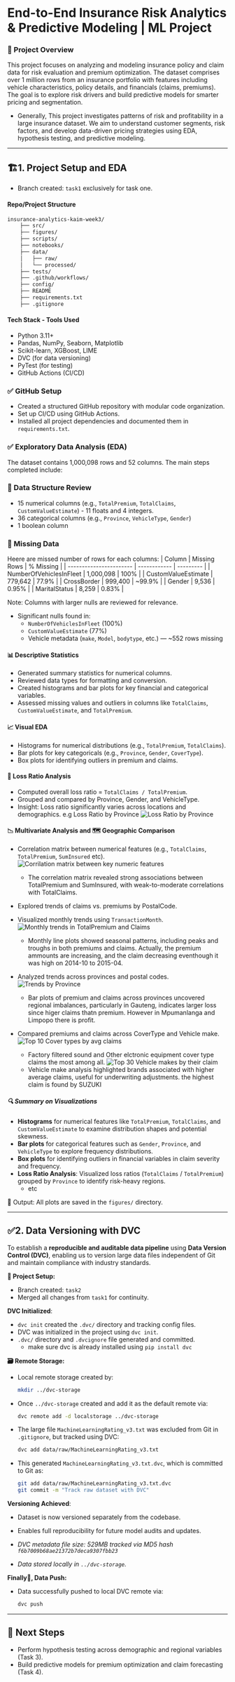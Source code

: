 # End-to-End Insurance Risk Analytics & Predictive Modeling | ML Project

### 📘 Project Overview

This project focuses on analyzing and modeling insurance policy and claim data for risk evaluation and premium optimization. The dataset comprises over 1 million rows from an insurance portfolio with features including vehicle characteristics, policy details, and financials (claims, premiums). The goal is to explore risk drivers and build predictive models for smarter pricing and segmentation.
- Generally, This project investigates patterns of risk and profitability in a large insurance dataset. We aim to understand customer segments, risk factors, and develop data-driven pricing strategies using EDA, hypothesis testing, and predictive modeling.
---
## 🏗️1. Project Setup and EDA
* Branch created: `task1` exclusively for task one.
#### Repo/Project Structure
```bash
insurance-analytics-kaim-week3/
    ├── src/
    ├── figures/
    ├── scripts/
    ├── notebooks/
    ├── data/
    │   ├── raw/
    │   └── processed/
    ├── tests/
    ├── .github/workflows/
    ├── config/
    ├── README
    ├── requirements.txt
    ├── .gitignore
```
#### Tech Stack - Tools Used
- Python 3.11+
- Pandas, NumPy, Seaborn, Matplotlib
- Scikit-learn, XGBoost, LIME
- DVC (for data versioning)
- PyTest (for testing)
- GitHub Actions (CI/CD)

### ✅ GitHub Setup
- Created a structured GitHub repository with modular code organization.
- Set up CI/CD using GitHub Actions.
- Installed all project dependencies and documented them in `requirements.txt`.

### ✅ Exploratory Data Analysis (EDA)

The dataset contains 1,000,098 rows and 52 columns. The main steps completed include:

### 🔹 Data Structure Review
- 15 numerical columns (e.g., `TotalPremium`, `TotalClaims`, `CustomValueEstimate`) - 11 floats and 4 integers.
- 36 categorical columns (e.g., `Province`, `VehicleType`, `Gender`)
- 1 boolean column

### 🔹 Missing Data
Heere are missed number of rows for each columns:
| Column                  | Missing Rows | % Missing |
| ----------------------- | ------------ | --------- |
| NumberOfVehiclesInFleet | 1,000,098    | 100%      |
| CustomValueEstimate     | 779,642      | 77.9%     |
| CrossBorder             | 999,400      | \~99.9%   |
| Gender                  | 9,536        | 0.95%     |
| MaritalStatus           | 8,259        | 0.83%     |

  Note: Columns with larger nulls are reviewed for relevance.
- Significant nulls found in:
  - `NumberOfVehiclesInFleet` (100%)
  - `CustomValueEstimate` (77%)
  - Vehicle metadata (`make`, `Model`, `bodytype`, etc.) — ~552 rows missing

#### 📊 Descriptive Statistics
- Generated summary statistics for numerical columns.
- Reviewed data types for formatting and conversion.
- Created histograms and bar plots for key financial and categorical variables.
- Assessed missing values and outliers in columns like `TotalClaims`, `CustomValueEstimate`, and `TotalPremium`.

#### 📈 Visual EDA
- Histograms for numerical distributions (e.g., `TotalPremium`, `TotalClaims`).
- Bar plots for key categoricals (e.g., `Province`, `Gender`, `CoverType`).
- Box plots for identifying outliers in premium and claims.

#### 🔁 Loss Ratio Analysis
- Computed overall loss ratio = `TotalClaims / TotalPremium`.
- Grouped and compared by Province, Gender, and VehicleType.
- Insight: Loss ratio significantly varies across locations and demographics. e.g Loss Ratio by Province
![Loss Ratio by Province](figures/loss_ratio_Province.png)

#### 📉 Multivariate Analysis and 🗺️ Geographic Comparison
- Correlation matrix between numerical features (e.g., `TotalClaims`, `TotalPremium`, `SumInsured` etc).
![Corrilation matrix between key numeric features](figures/correlation_matrix.png)
  - The correlation matrix revealed strong associations between TotalPremium and SumInsured, with weak-to-moderate correlations with TotalClaims.
- Explored trends of claims vs. premiums by PostalCode.
- Visualized monthly trends using `TransactionMonth`.
![Monthly trends in TotalPremium and Claims](figures/monthly_trends_in_premium_and_claims.png)
  - Monthly line plots showed seasonal patterns, including peaks and troughs in both premiums and claims. Actually, the premium ammounts are increasing, and the claim decreasing eventhough it was high on 2014-10 to 2015-04.

- Analyzed trends across provinces and postal codes.
![Trends by Province](figures/total_premium_and_claims_by_province.png)
  - Bar plots of premium and claims across provinces uncovered regional imbalances, particularly in Gauteng, indicates larger loss since higer claims thatn premium. However in Mpumanlanga and Limpopo there is profit.
- Compared premiums and claims across CoverType and Vehicle make.
![Top 10 Cover types by avg claims](figures/top_10_cover_types_by_average_claim.png)
  - Factory filtered sound and Other elctronic equipment cover type claims the most among all.
![Top 30 Vehicle makes by their claim](figures/top_30_vehicle_makes_by_average_claim.png)
   - Vehicle make analysis highlighted brands associated with higher average claims, useful for underwriting adjustments. the highest claim is found by SUZUKI

##### 🔍 Summary on Visualizations
- **Histograms** for numerical features like `TotalPremium`, `TotalClaims`, and `CustomValueEstimate` to examine distribution shapes and potential skewness.
- **Bar plots** for categorical features such as `Gender`, `Province`, and `VehicleType` to explore frequency distributions.
- **Box plots** for identifying outliers in financial variables in claim severity and frequency.
- **Loss Ratio Analysis**: Visualized loss ratios (`TotalClaims` / `TotalPremium`) grouped by `Province` to identify risk-heavy regions.
  - etc

📂 Output: All plots are saved in the `figures/` directory.

---
## ✅2. Data Versioning with DVC
To establish a **reproducible and auditable data pipeline** using **Data Version Control (DVC)**, enabling us to version large data files independent of Git and maintain compliance with industry standards.

**📁 Project Setup:**

* Branch created: `task2`
* Merged all changes from `task1` for continuity.


 **DVC Initialized**:
* `dvc init` created the `.dvc/` directory and tracking config files.
* DVC was initialized in the project using `dvc init`.
* `.dvc/` directory and `.dvcignore` file generated and committed.
  * make sure dvc is already installed using `pip install dvc`

**🗃️ Remote Storage:**

* Local remote storage created by:

  ```bash
  mkdir ../dvc-storage
  ```
* Once `../dvc-storage` created and add it as the default remote via:

  ```bash
  dvc remote add -d localstorage ../dvc-storage
  ```

* The large file `MachineLearningRating_v3.txt` was excluded from Git in `.gitignore`, but tracked using DVC:

  ```bash
  dvc add data/raw/MachineLearningRating_v3.txt
  ```

* This generated `MachineLearningRating_v3.txt.dvc`, which is committed to Git as:
  ```bash
  git add data/raw/MachineLearningRating_v3.txt.dvc
  git commit -m "Track raw dataset with DVC"
  ```
**Versioning Achieved**:

  * Dataset is now versioned separately from the codebase.
  * Enables full reproducibility for future model audits and updates.

  * *DVC metadata file size: 529MB tracked via MD5 hash `f6b7009b68ae21372b7deca9307fbb23`*

  * *Data stored locally in `../dvc-storage`.*

**Finally🚀, Data Push:**

* Data successfully pushed to local DVC remote via:

  ```bash
  dvc push
  ```
---
## 📌 Next Steps
- Perform hypothesis testing across demographic and regional variables (Task 3).
- Build predictive models for premium optimization and claim forecasting (Task 4).

